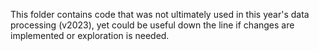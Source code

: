 This folder contains code that was not ultimately used in this year's data processing (v2023), yet could be useful down the line if changes are implemented or exploration is needed.